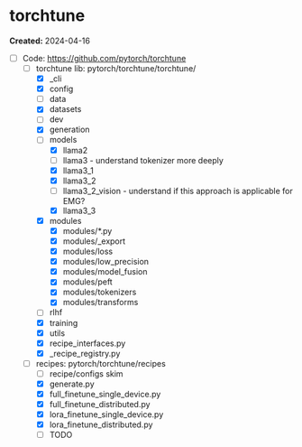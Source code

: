 # torchtune

**Created:** 2024-04-16

- [ ] Code: <https://github.com/pytorch/torchtune>
  - [ ] torchtune lib: pytorch/torchtune/torchtune/
    - [X] _cli
    - [X] config
    - [ ] data
    - [X] datasets
    - [ ] dev
    - [X] generation
    - [ ] models
      - [X] llama2
      - [ ] llama3 - understand tokenizer more deeply
      - [X] llama3_1
      - [X] llama3_2
      - [ ] llama3_2_vision - understand if this approach is applicable for EMG?
      - [X] llama3_3
    - [X] modules
      - [X] modules/*.py
      - [X] modules/_export
      - [X] modules/loss
      - [X] modules/low_precision
      - [X] modules/model_fusion
      - [X] modules/peft
      - [X] modules/tokenizers
      - [X] modules/transforms
    - [ ] rlhf
    - [X] training
    - [X] utils
    - [X] recipe_interfaces.py
    - [X] _recipe_registry.py
  - [ ] recipes: pytorch/torchtune/recipes
    - [ ] recipe/configs skim
    - [X] generate.py
    - [X] full_finetune_single_device.py
    - [X] full_finetune_distributed.py
    - [X] lora_finetune_single_device.py
    - [X] lora_finetune_distributed.py
    - [ ] TODO
